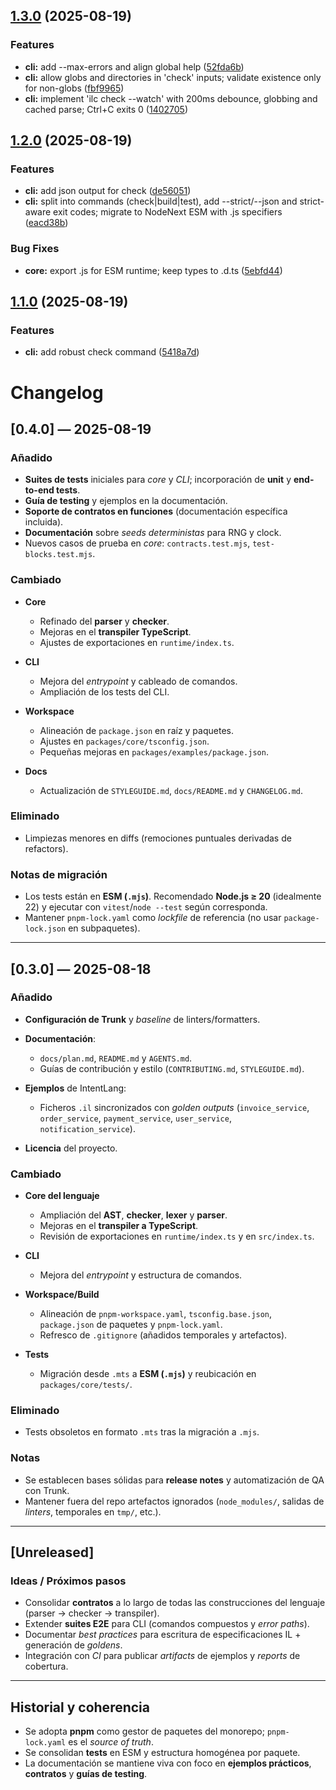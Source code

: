 ## [1.3.0](https://github.com/alessbarb/IntentLang/compare/v1.2.0...v1.3.0) (2025-08-19)

### Features

* **cli:** add --max-errors and align global help ([52fda6b](https://github.com/alessbarb/IntentLang/commit/52fda6b3d11e619503d4610c39bd5d12850ab403))
* **cli:** allow globs and directories in 'check' inputs; validate existence only for non-globs ([fbf9965](https://github.com/alessbarb/IntentLang/commit/fbf996590bca02571b53c241e89155162901773e))
* **cli:** implement 'ilc check --watch' with 200ms debounce, globbing and cached parse; Ctrl+C exits 0 ([1402705](https://github.com/alessbarb/IntentLang/commit/1402705e94ab3ec4ba094b4fbd8aa2825e46e5f8))

## [1.2.0](https://github.com/alessbarb/IntentLang/compare/v1.1.0...v1.2.0) (2025-08-19)

### Features

* **cli:** add json output for check ([de56051](https://github.com/alessbarb/IntentLang/commit/de5605127862966c76b6e13cc802e9c47ec40960))
* **cli:** split into commands (check|build|test), add --strict/--json and strict-aware exit codes; migrate to NodeNext ESM with .js specifiers ([eacd38b](https://github.com/alessbarb/IntentLang/commit/eacd38bf3726dbda189a09aac754b9af0a82cedd))

### Bug Fixes

* **core:** export .js for ESM runtime; keep types to .d.ts ([5ebfd44](https://github.com/alessbarb/IntentLang/commit/5ebfd44a20578ac70f71b6a05d387fc4a4a902a3))

## [1.1.0](https://github.com/alessbarb/IntentLang/compare/v1.0.0...v1.1.0) (2025-08-19)

### Features

- **cli:** add robust check command ([5418a7d](https://github.com/alessbarb/IntentLang/commit/5418a7d55646f3db75905ce4fa69933ba4bb7a53))

# Changelog

## [0.4.0] — 2025-08-19

### Añadido

- **Suites de tests** iniciales para _core_ y _CLI_; incorporación de **unit** y **end-to-end tests**.
- **Guía de testing** y ejemplos en la documentación.
- **Soporte de contratos en funciones** (documentación específica incluida).
- **Documentación** sobre _seeds deterministas_ para RNG y clock.
- Nuevos casos de prueba en _core_: `contracts.test.mjs`, `test-blocks.test.mjs`.

### Cambiado

- **Core**
  - Refinado del **parser** y **checker**.
  - Mejoras en el **transpiler TypeScript**.
  - Ajustes de exportaciones en `runtime/index.ts`.

- **CLI**
  - Mejora del _entrypoint_ y cableado de comandos.
  - Ampliación de los tests del CLI.

- **Workspace**
  - Alineación de `package.json` en raíz y paquetes.
  - Ajustes en `packages/core/tsconfig.json`.
  - Pequeñas mejoras en `packages/examples/package.json`.

- **Docs**
  - Actualización de `STYLEGUIDE.md`, `docs/README.md` y `CHANGELOG.md`.

### Eliminado

- Limpiezas menores en diffs (remociones puntuales derivadas de refactors).

### Notas de migración

- Los tests están en **ESM (`.mjs`)**. Recomendado **Node.js ≥ 20** (idealmente 22) y ejecutar con `vitest`/`node --test` según corresponda.
- Mantener `pnpm-lock.yaml` como _lockfile_ de referencia (no usar `package-lock.json` en subpaquetes).

---

## [0.3.0] — 2025-08-18

### Añadido

- **Configuración de Trunk** y _baseline_ de linters/formatters.
- **Documentación**:
  - `docs/plan.md`, `README.md` y `AGENTS.md`.
  - Guías de contribución y estilo (`CONTRIBUTING.md`, `STYLEGUIDE.md`).

- **Ejemplos** de IntentLang:
  - Ficheros `.il` sincronizados con _golden outputs_ (`invoice_service`, `order_service`, `payment_service`, `user_service`, `notification_service`).

- **Licencia** del proyecto.

### Cambiado

- **Core del lenguaje**
  - Ampliación del **AST**, **checker**, **lexer** y **parser**.
  - Mejoras en el **transpiler a TypeScript**.
  - Revisión de exportaciones en `runtime/index.ts` y en `src/index.ts`.

- **CLI**
  - Mejora del _entrypoint_ y estructura de comandos.

- **Workspace/Build**
  - Alineación de `pnpm-workspace.yaml`, `tsconfig.base.json`, `package.json` de paquetes y `pnpm-lock.yaml`.
  - Refresco de `.gitignore` (añadidos temporales y artefactos).

- **Tests**
  - Migración desde `.mts` a **ESM (`.mjs`)** y reubicación en `packages/core/tests/`.

### Eliminado

- Tests obsoletos en formato `.mts` tras la migración a `.mjs`.

### Notas

- Se establecen bases sólidas para **release notes** y automatización de QA con Trunk.
- Mantener fuera del repo artefactos ignorados (`node_modules/`, salidas de _linters_, temporales en `tmp/`, etc.).

---

## [Unreleased]

### Ideas / Próximos pasos

- Consolidar **contratos** a lo largo de todas las construcciones del lenguaje (parser → checker → transpiler).
- Extender **suites E2E** para CLI (comandos compuestos y _error paths_).
- Documentar _best practices_ para escritura de especificaciones IL + generación de _goldens_.
- Integración con _CI_ para publicar _artifacts_ de ejemplos y _reports_ de cobertura.

---

## Historial y coherencia

- Se adopta **pnpm** como gestor de paquetes del monorepo; `pnpm-lock.yaml` es el _source of truth_.
- Se consolidan **tests** en ESM y estructura homogénea por paquete.
- La documentación se mantiene viva con foco en **ejemplos prácticos**, **contratos** y **guías de testing**.
